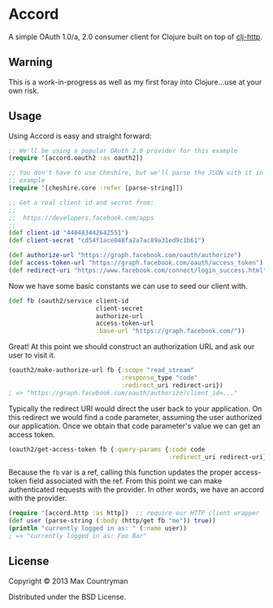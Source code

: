 # Accord

A simple OAuth 1.0/a, 2.0 consumer client for Clojure built on top of 
[clj-http](https://github.com/dakrone/clj-http).

## Warning

This is a work-in-progress as well as my first foray into Clojure...use at your
own risk.

## Usage

Using Accord is easy and straight forward:

```clojure
;; We'll be using a popular OAuth 2.0 provider for this example
(require '[accord.oauth2 :as oauth2])

;; You don't have to use Cheshire, but we'll parse the JSON with it in this
;; example
(require '[cheshire.core :refer [parse-string]])

;; Get a real client id and secret from:
;;
;;  https://developers.facebook.com/apps
;;
(def client-id "440483442642551")
(def client-secret "cd54f1ace848fa2a7ac89a31ed9c1b61")

(def authorize-url "https://graph.facebook.com/oauth/authorize")
(def access-token-url "https://graph.facebook.com/oauth/access_token")
(def redirect-uri "https://www.facebook.com/connect/login_success.html")
```

Now we have some basic constants we can use to seed our client with.

```clojure
(def fb (oauth2/service client-id
                        client-secret
                        authorize-url
                        access-token-url
                        :base-url "https://graph.facebook.com/"))
```

Great! At this point we should construct an authorization URL and ask our user
to visit it.

```clojure
(oauth2/make-authorize-url fb {:scope "read_stream"
                               :response_type "code"
                               :redirect_uri redirect-uri})
; => "https://graph.facebook.com/oauth/authorize?client_id=..."
```

Typically the redirect URI would direct the user back to your application. On
this redirect we would find a code parameter, assuming the user authorized our
application. Once we obtain that code parameter's value we can get an access
token.

```clojure
(oauth2/get-access-token fb {:query-params {:code code
                                            :redirect_uri redirect-uri}})
```

Because the `fb` var is a ref, calling this function updates the proper
access-token field associated with the ref. From this point we can make
authenticated requests with the provider. In other words, we have an accord
with the provider.

```clojure
(require '[accord.http :as http])  ;; require our HTTP client wrapper
(def user (parse-string (:body (http/get fb "me")) true))
(println "currently logged in as: " (:name user))
; => "currently logged in as: Foo Bar"
```

## License

Copyright © 2013 Max Countryman

Distributed under the BSD License.
